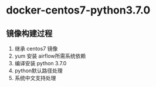 # docker-centos7-python3.7.0

## 镜像构建过程

1. 继承 centos7 镜像
2. yum 安装 airflow所需系统依赖
3. 编译安装 python 3.7.0
4. python默认路径处理
5. 系统中文支持处理


